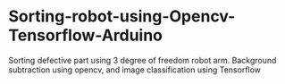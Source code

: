 # Sorting-robot-using-Opencv-Tensorflow-Arduino
Sorting defective part using 3 degree of freedom robot arm. Background subtraction using opencv, and image classification using Tensorflow
